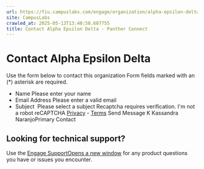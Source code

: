 ```yaml
---
url: https://fiu.campuslabs.com/engage/organization/alpha-epsilon-delta/contact
site: CampusLabs
crawled_at: 2025-05-13T13:40:58.607755
title: Contact Alpha Epsilon Delta - Panther Connect
---
```


# Contact Alpha Epsilon Delta
Use the form below to contact this organization
Form fields marked with an (*) asterisk are required.
* Name
Please enter your name
* Email Address
Please enter a valid email
* Subject
​
Please select a subject
Recaptcha requires verification. 
I'm not a robot
reCAPTCHA
[Privacy](https://www.google.com/intl/en/policies/privacy/) - [Terms](https://www.google.com/intl/en/policies/terms/)
Send Message
K
Kassandra NaranjoPrimary Contact
## Looking for technical support?
Use the [Engage SupportOpens a new window](http://support.anthology.com) for any product questions you have or issues you encounter.
